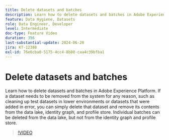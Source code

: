 ```yaml
---
title: Delete datasets and batches
description: Learn how to delete datasets and batches in Adobe Experience Platform (AEP).
feature: Data Hygiene, Datasets
role: Data Engineer, Developer
level: Intermediate
doc-type: Feature Video
duration: 356
last-substantial-update: 2024-06-28
jira: KT-12388
exl-id: 76e6cba0-5175-4cc4-8b80-caa4c39bfba1
---
```

# Delete datasets and batches

Learn how to delete datasets and batches in Adobe Experience Platform. If a dataset needs to be removed from the system for any reason, such as cleaning up test datasets in lower environments or datasets that were added in error, you can simply delete that dataset and remove its contents from the data lake, identity graph, and profile store. Individual batches can be deleted from the data lake, but not from the identity graph and profile store.

>[!VIDEO](https://video.tv.adobe.com/v/3429790/?learn=on&enablevpops)
